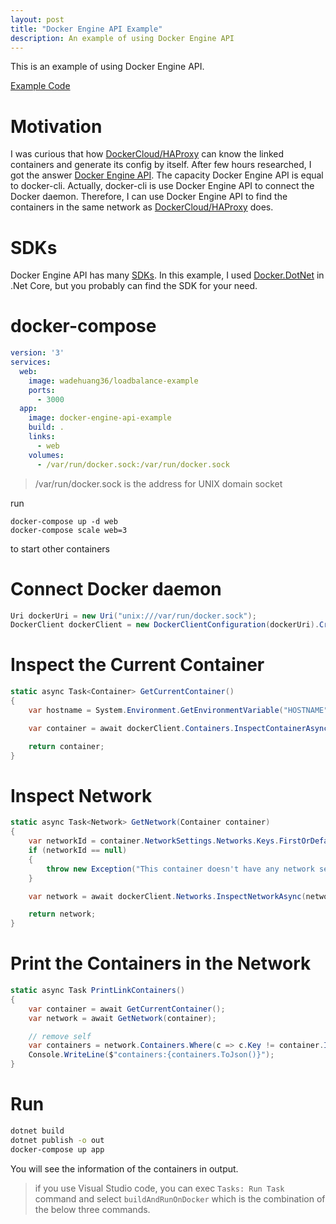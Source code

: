 ```yaml
---
layout: post
title: "Docker Engine API Example"
description: An example of using Docker Engine API
---
```


This is an example of using Docker Engine API. 

[Example Code](https://github.com/wadehuang36/docker-practice/tree/master/Docker-Engine-API)

# Motivation
I was curious that how [DockerCloud/HAProxy](https://hub.docker.com/r/dockercloud/haproxy/) can know the linked containers and generate its config by itself. After few hours researched, I got the answer [Docker Engine API](https://docs.docker.com/engine/api/). The capacity Docker Engine API is equal to docker-cli. Actually, docker-cli is use Docker Engine API to connect the Docker daemon. Therefore, I can use Docker Engine API to find the containers in the same network as [DockerCloud/HAProxy](https://hub.docker.com/r/dockercloud/haproxy/) does.

# SDKs
Docker Engine API has many [SDKs](https://docs.docker.com/engine/api/sdks/). In this example, I used [Docker.DotNet](https://github.com/Microsoft/Docker.DotNet) in .Net Core, but you probably can find the SDK for your need.

# docker-compose
```yaml
version: '3'
services:
  web:
    image: wadehuang36/loadbalance-example
    ports:
      - 3000
  app:
    image: docker-engine-api-example
    build: .
    links:
      - web
    volumes:
      - /var/run/docker.sock:/var/run/docker.sock
```

>/var/run/docker.sock is the address for UNIX domain socket

run
```
docker-compose up -d web
docker-compose scale web=3
```
to start other containers

# Connect Docker daemon
```csharp
Uri dockerUri = new Uri("unix:///var/run/docker.sock");
DockerClient dockerClient = new DockerClientConfiguration(dockerUri).CreateClient();
```

# Inspect the Current Container
```csharp
static async Task<Container> GetCurrentContainer()
{
    var hostname = System.Environment.GetEnvironmentVariable("HOSTNAME");

    var container = await dockerClient.Containers.InspectContainerAsync(hostname);

    return container;
}
```

# Inspect Network
```csharp
static async Task<Network> GetNetwork(Container container)
{
    var networkId = container.NetworkSettings.Networks.Keys.FirstOrDefault();
    if (networkId == null)
    {
        throw new Exception("This container doesn't have any network setting");
    }

    var network = await dockerClient.Networks.InspectNetworkAsync(networkId);

    return network;
}
```

# Print the Containers in the Network
```csharp
static async Task PrintLinkContainers()
{
    var container = await GetCurrentContainer();
    var network = await GetNetwork(container);

    // remove self
    var containers = network.Containers.Where(c => c.Key != container.ID);
    Console.WriteLine($"containers:{containers.ToJson()}");
}
```

# Run
```bash
dotnet build
dotnet publish -o out
docker-compose up app
```

You will see the information of the containers in output.

> if you use Visual Studio code, you can exec `Tasks: Run Task` command and select `buildAndRunOnDocker` which is the combination of the below three commands.
